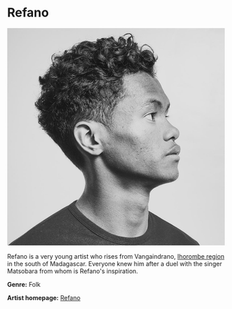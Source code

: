 # Refano

![Refano](refano.jpg)

Refano is a very young artist who rises from Vangaindrano, [Ihorombe region](https://en.wikipedia.org/wiki/Ihorombe) in the south of Madagascar. Everyone knew him after a duel with the singer Matsobara from whom is Refano's inspiration.

**Genre:** Folk

**Artist homepage:** [Refano](https://web.facebook.com/refanoofficial/)

